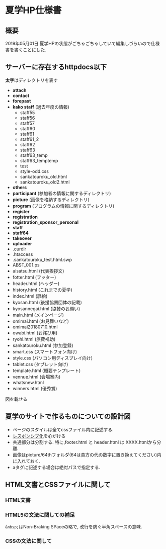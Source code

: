 # 夏学HP仕様書

## 概要

2019年05月01日
夏学HPの状態がごちゃごちゃしていて編集しづらいので仕様書を書くことにした.

## サーバーに存在するhttpdocs以下

**太字**はディレクトリを表す

- **attach**
- **contact**
- **forepast**
- **kako staff** (過去年度の情報)
  - staff55
  - staff56
  - staff57
  - staff60
  - staff61
  - staff61_2
  - staff62
  - staff63
  - staff63_temp
  - staff63_temptemp
  - test
  - style-odd.css
  - sankatouroku_old.html
  - sankatouroku_old2.html
- **others**
- **participant** (参加者の情報に関するディレクトリ)
- **picture** (画像を格納するディレクトリ)
- **program** (プログラムの情報に関するディレクトリ)
- **register**
- **registration**
- **registration_sponsor_personal**
- **staff**
- **staff64**
- **takeover**
- **uploader**
- .curdir
- .htaccess
- .sankatouroku_test.html.swp
- ABST_001.ps
- aisatsu.html (代表挨拶文)
- fotter.html (フッター)
- header.html (ヘッダー)
- history.html (これまでの夏学)
- index.html (扉絵)
- kyosan.html (後援協賛団体の記載)
- kyosannegai.html (協賛のお願い)
- main.html (メインページ)
- omimai.html (お見舞いなど)
- omimai20180710.html 
- owabi.html (お詫び用)
- ryohi.html (旅費補助)
- sankatouroku.html (参加登録)
- smart.css (スマートフォン向け)
- style.css (パソコン用ディスプレイ向け)
- tablet.css (タブレット向け)
- template.html (概要テンプレート)
- vennue.html (会場案内)
- whatsnew.html
- winners.html (優秀賞)

図を載せる

## 夏学のサイトで作るものについての設計図

- ページのスタイルは全てcssファイル内に記述する. 
- [レスポンシブ化](https://creive.me/archives/16922/#i)を心がける
- 共通部分は分割する. 特に,footer.html と header.html は XXXX.htmlから分離.
- 画像はpicture/64thフォルダ(64は貴方の代の数字に置き換えてください)内に入れておく.
- aタグに記述する場合は絶対パスで指定する.

## HTML文書とCSSファイルに関して

### HTML文書

### HTML5の文法に関しての補足

`&nbsp;`はNon-Braking SPaceの略で, 改行を防ぐ半角スペースの意味.

### CSSの文法に関して